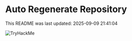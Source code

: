 # Auto Regenerate Repository

This README was last updated: 2025-09-09 21:41:04

 ![TryHackMe](https://tryhackme.com/badge/533634)